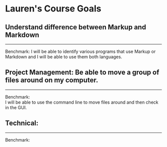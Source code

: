 
# Lauren's Course Goals

## Understand difference between Markup and Markdown


-----

Benchmark:
I will be able to identify various programs that use Markup or Markdown and I will be able to use them both languages.  


## Project Management: Be able to move a group of files around on my computer.  

-----

Benchmark:  
I will be able to use the command line to move files around and then check in the GUI.  

## Technical: 

-----

Benchmark:

